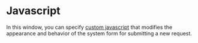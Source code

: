 # Javascript
   
In this window, you can specify [custom javascript](../../../../../../modules/alvao-sd-custom-apps/javascript) that modifies the appearance and behavior of the system form for submitting a new request.
